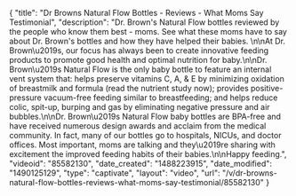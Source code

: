 {
    "title": "Dr Browns Natural Flow Bottles - Reviews - What Moms Say Testimonial",
    "description": "Dr. Brown's Natural Flow bottles reviewed by the people who know them best - moms. See what these moms have to say about Dr. Brown's bottles and how they have helped their babies. \n\nAt Dr. Brown\u2019s, our focus has always been to create innovative feeding products to promote good health and optimal nutrition for baby.\n\nDr. Brown\u2019s Natural Flow is the only baby bottle to feature an internal vent system that: helps preserve vitamins C, A, & E by minimizing oxidation of breastmilk and formula (read the nutrient study now); provides positive-pressure vacuum-free feeding similar to breastfeeding; and helps reduce colic, spit-up, burping and gas by eliminating negative pressure and air bubbles.\n\nDr. Brown\u2019s Natural Flow baby bottles are BPA-free and have received numerous design awards and acclaim from the medical community. In fact, many of our bottles go to hospitals, NICUs, and doctor offices. Most important, moms are talking and they\u2019re sharing with excitement the improved feeding habits of their babies.\n\nHappy feeding.",
    "videoid": "85582130",
    "date_created": "1488223915",
    "date_modified": "1490125129",
    "type": "captivate",
    "layout": "video",
    "url": "\/v\/dr-browns-natural-flow-bottles-reviews-what-moms-say-testimonial\/85582130"
}